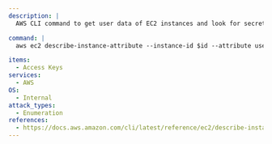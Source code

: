 ```yaml
---
description: |
  AWS CLI command to get user data of EC2 instances and look for secrets.

command: |
  aws ec2 describe-instance-attribute --instance-id $id --attribute userData --output text --query "UserData.Value" | base64 --decode

items:
  - Access Keys
services:
  - AWS
OS:
  - Internal
attack_types:
  - Enumeration
references:
  - https://docs.aws.amazon.com/cli/latest/reference/ec2/describe-instance-attribute.html
---
```

